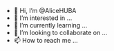 - 👋 Hi, I’m @AliceHUBA
- 👀 I’m interested in ...
- 🌱 I’m currently learning ...
- 💞️ I’m looking to collaborate on ...
- 📫 How to reach me ...

<!---
AliceHUBA/AliceHUBA is a ✨ special ✨ repository because its `README.md` (this file) appears on your GitHub profile.
You can click the Preview link to take a look at your changes.
--->
